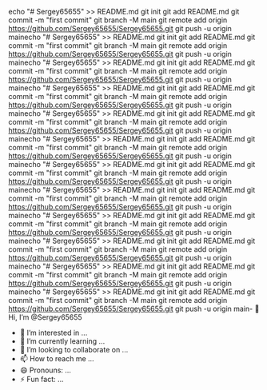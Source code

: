 echo "# Sergey65655" >> README.md
git init
git add README.md
git commit -m "first commit"
git branch -M main
git remote add origin https://github.com/Sergey65655/Sergey65655.git
git push -u origin mainecho "# Sergey65655" >> README.md
git init
git add README.md
git commit -m "first commit"
git branch -M main
git remote add origin https://github.com/Sergey65655/Sergey65655.git
git push -u origin mainecho "# Sergey65655" >> README.md
git init
git add README.md
git commit -m "first commit"
git branch -M main
git remote add origin https://github.com/Sergey65655/Sergey65655.git
git push -u origin mainecho "# Sergey65655" >> README.md
git init
git add README.md
git commit -m "first commit"
git branch -M main
git remote add origin https://github.com/Sergey65655/Sergey65655.git
git push -u origin mainecho "# Sergey65655" >> README.md
git init
git add README.md
git commit -m "first commit"
git branch -M main
git remote add origin https://github.com/Sergey65655/Sergey65655.git
git push -u origin mainecho "# Sergey65655" >> README.md
git init
git add README.md
git commit -m "first commit"
git branch -M main
git remote add origin https://github.com/Sergey65655/Sergey65655.git
git push -u origin mainecho "# Sergey65655" >> README.md
git init
git add README.md
git commit -m "first commit"
git branch -M main
git remote add origin https://github.com/Sergey65655/Sergey65655.git
git push -u origin mainecho "# Sergey65655" >> README.md
git init
git add README.md
git commit -m "first commit"
git branch -M main
git remote add origin https://github.com/Sergey65655/Sergey65655.git
git push -u origin mainecho "# Sergey65655" >> README.md
git init
git add README.md
git commit -m "first commit"
git branch -M main
git remote add origin https://github.com/Sergey65655/Sergey65655.git
git push -u origin mainecho "# Sergey65655" >> README.md
git init
git add README.md
git commit -m "first commit"
git branch -M main
git remote add origin https://github.com/Sergey65655/Sergey65655.git
git push -u origin mainecho "# Sergey65655" >> README.md
git init
git add README.md
git commit -m "first commit"
git branch -M main
git remote add origin https://github.com/Sergey65655/Sergey65655.git
git push -u origin mainecho "# Sergey65655" >> README.md
git init
git add README.md
git commit -m "first commit"
git branch -M main
git remote add origin https://github.com/Sergey65655/Sergey65655.git
git push -u origin main- 👋 Hi, I’m @Sergey65655
- 👀 I’m interested in ...
- 🌱 I’m currently learning ...
- 💞️ I’m looking to collaborate on ...
- 📫 How to reach me ...
- 😄 Pronouns: ...
- ⚡ Fun fact: ...

<!---
Sergey65655/Sergey65655 is a ✨ special ✨ repository because its `README.md` (this file) appears on your GitHub profile.
You can click the Preview link to take a look at your changes.
--->
